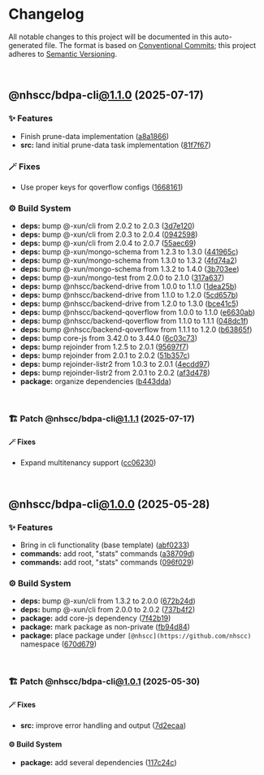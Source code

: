 # Changelog

All notable changes to this project will be documented in this auto-generated
file. The format is based on [Conventional Commits][1];
this project adheres to [Semantic Versioning][2].

<br />

## @nhscc/bdpa-cli[@1.1.0][3] (2025-07-17)

### ✨ Features

- Finish prune-data implementation ([a8a1866][4])
- **src:** land initial prune-data task implementation ([81f7f67][5])

### 🪄 Fixes

- Use proper keys for qoverflow configs ([1668161][6])

### ⚙️ Build System

- **deps:** bump @-xun/cli from 2.0.2 to 2.0.3 ([3d7e120][7])
- **deps:** bump @-xun/cli from 2.0.3 to 2.0.4 ([0942598][8])
- **deps:** bump @-xun/cli from 2.0.4 to 2.0.7 ([55aec69][9])
- **deps:** bump @-xun/mongo-schema from 1.2.3 to 1.3.0 ([441965c][10])
- **deps:** bump @-xun/mongo-schema from 1.3.0 to 1.3.2 ([4fd74a2][11])
- **deps:** bump @-xun/mongo-schema from 1.3.2 to 1.4.0 ([3b703ee][12])
- **deps:** bump @-xun/mongo-test from 2.0.0 to 2.1.0 ([317a637][13])
- **deps:** bump @nhscc/backend-drive from 1.0.0 to 1.1.0 ([1dea25b][14])
- **deps:** bump @nhscc/backend-drive from 1.1.0 to 1.2.0 ([5cd657b][15])
- **deps:** bump @nhscc/backend-drive from 1.2.0 to 1.3.0 ([bce41c5][16])
- **deps:** bump @nhscc/backend-qoverflow from 1.0.0 to 1.1.0 ([e6630ab][17])
- **deps:** bump @nhscc/backend-qoverflow from 1.1.0 to 1.1.1 ([048dc1f][18])
- **deps:** bump @nhscc/backend-qoverflow from 1.1.1 to 1.2.0 ([b63865f][19])
- **deps:** bump core-js from 3.42.0 to 3.44.0 ([6c03c73][20])
- **deps:** bump rejoinder from 1.2.5 to 2.0.1 ([95697f7][21])
- **deps:** bump rejoinder from 2.0.1 to 2.0.2 ([51b357c][22])
- **deps:** bump rejoinder-listr2 from 1.0.3 to 2.0.1 ([4ecdd97][23])
- **deps:** bump rejoinder-listr2 from 2.0.1 to 2.0.2 ([af3d478][24])
- **package:** organize dependencies ([b443dda][25])

<br />

### 🏗️ Patch @nhscc/bdpa-cli[@1.1.1][26] (2025-07-17)

#### 🪄 Fixes

- Expand multitenancy support ([cc06230][27])

<br />

## @nhscc/bdpa-cli[@1.0.0][28] (2025-05-28)

### ✨ Features

- Bring in cli functionality (base template) ([abf0233][29])
- **commands:** add root, "stats" commands ([a38709d][30])
- **commands:** add root, "stats" commands ([096f029][31])

### ⚙️ Build System

- **deps:** bump @-xun/cli from 1.3.2 to 2.0.0 ([672b24d][32])
- **deps:** bump @-xun/cli from 2.0.0 to 2.0.2 ([737b4f2][33])
- **package:** add core-js dependency ([7f42b19][34])
- **package:** mark package as non-private ([fb94d84][35])
- **package:** place package under `[@nhscc](https://github.com/nhscc)` namespace ([670d679][36])

<br />

### 🏗️ Patch @nhscc/bdpa-cli[@1.0.1][37] (2025-05-30)

#### 🪄 Fixes

- **src:** improve error handling and output ([7d2ecaa][38])

#### ⚙️ Build System

- **package:** add several dependencies ([117c24c][39])

[1]: https://conventionalcommits.org
[2]: https://semver.org
[3]: https://github.com/nhscc/bdpa-cli/compare/@nhscc/bdpa-cli@1.0.1...@nhscc/bdpa-cli@1.1.0
[4]: https://github.com/nhscc/bdpa-cli/commit/a8a186675ef459ddfe57e6bb56f44cda5341d5f1
[5]: https://github.com/nhscc/bdpa-cli/commit/81f7f679fec2ce376e802135af282832f5404a73
[6]: https://github.com/nhscc/bdpa-cli/commit/1668161d688eb0ce1e1e94bbfbf3ab2a91e0025a
[7]: https://github.com/nhscc/bdpa-cli/commit/3d7e12079d41bd80d3e186676c776e0eb4174000
[8]: https://github.com/nhscc/bdpa-cli/commit/094259842084164b913b9c1e9309be6a68341fa3
[9]: https://github.com/nhscc/bdpa-cli/commit/55aec69918dc4c353adbebb5106310d66552e0d6
[10]: https://github.com/nhscc/bdpa-cli/commit/441965c9dda7bb645503ff18102d5c056dffe67b
[11]: https://github.com/nhscc/bdpa-cli/commit/4fd74a20ffb7a317669e27e537b92c5c6155de3e
[12]: https://github.com/nhscc/bdpa-cli/commit/3b703eea378ec23b139b335e1cb42754219a9075
[13]: https://github.com/nhscc/bdpa-cli/commit/317a6373f1ead2eb5d13884f63e9c8eba66466f5
[14]: https://github.com/nhscc/bdpa-cli/commit/1dea25bb9170cda30330a8faf79cac31b7075638
[15]: https://github.com/nhscc/bdpa-cli/commit/5cd657b6aeb1fedd9cfca9e0dee33b9d602c395c
[16]: https://github.com/nhscc/bdpa-cli/commit/bce41c52907b7abe6aab1d8c86128fb31231a06d
[17]: https://github.com/nhscc/bdpa-cli/commit/e6630abfb1645f53bced886f758169b18f443fdb
[18]: https://github.com/nhscc/bdpa-cli/commit/048dc1f4048271bba692e6afc5b4864bbe7c9e4c
[19]: https://github.com/nhscc/bdpa-cli/commit/b63865f96f712dd21c9b4d789642bb9259601033
[20]: https://github.com/nhscc/bdpa-cli/commit/6c03c734acfa07e35529584baad9f0a55a68b9f7
[21]: https://github.com/nhscc/bdpa-cli/commit/95697f76db190e51fc88d04f69df28ec905e1b61
[22]: https://github.com/nhscc/bdpa-cli/commit/51b357cb985bd3addb73af93e77a6d4cf6bd95cf
[23]: https://github.com/nhscc/bdpa-cli/commit/4ecdd97e0008bfb3281d5a610322193e02103382
[24]: https://github.com/nhscc/bdpa-cli/commit/af3d4784bcd0f7dee24607091d89d8f6076cc15c
[25]: https://github.com/nhscc/bdpa-cli/commit/b443dda9da2c3974bea826255c4901d097423985
[26]: https://github.com/nhscc/bdpa-cli/compare/@nhscc/bdpa-cli@1.1.0...@nhscc/bdpa-cli@1.1.1
[27]: https://github.com/nhscc/bdpa-cli/commit/cc06230b8b3c4bd28c3da1903ce886e7c819a1ce
[28]: https://github.com/nhscc/bdpa-cli/compare/abf0233e2b7377c224dc40d02e6091f130c94db7...@nhscc/bdpa-cli@1.0.0
[29]: https://github.com/nhscc/bdpa-cli/commit/abf0233e2b7377c224dc40d02e6091f130c94db7
[30]: https://github.com/nhscc/bdpa-cli/commit/a38709d3e8aeaebaa5c2320def4a3fc254ac04c8
[31]: https://github.com/nhscc/bdpa-cli/commit/096f0290505c411b3fdc7f796df6e6ea029f5bff
[32]: https://github.com/nhscc/bdpa-cli/commit/672b24d9314522a1edf0ba05bc015cc76eda8941
[33]: https://github.com/nhscc/bdpa-cli/commit/737b4f2ca1090929d747a088dd2c130424b5306e
[34]: https://github.com/nhscc/bdpa-cli/commit/7f42b19c00d44ee2ec3c689990c4f9fb3c09232d
[35]: https://github.com/nhscc/bdpa-cli/commit/fb94d84b32201c9d8dab385121a53d5c0ecc3177
[36]: https://github.com/nhscc/bdpa-cli/commit/670d6794a5cff2701b76ae7c78a2f6f20dbd2ecb
[37]: https://github.com/nhscc/bdpa-cli/compare/@nhscc/bdpa-cli@1.0.0...@nhscc/bdpa-cli@1.0.1
[38]: https://github.com/nhscc/bdpa-cli/commit/7d2ecaa554069434ddf0e3f05118f816332f92a4
[39]: https://github.com/nhscc/bdpa-cli/commit/117c24c40266cf7a0f902a1bfc12de23f5efda5d
